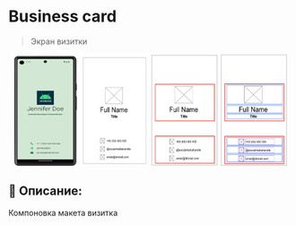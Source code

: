 # Business card
> Экран визитки

<div align="center">
  <img src="images/Business Card1.png" width="120" height="200">
  <img src="images/Business Card2.png" width="120" height="200">
  <img src="images/Business Card3.png" width="120" height="200">
  <img src="images/Business Card4.png" width="120" height="200">
</div>

## 📌 Описание:
Компоновка макета
визитка
